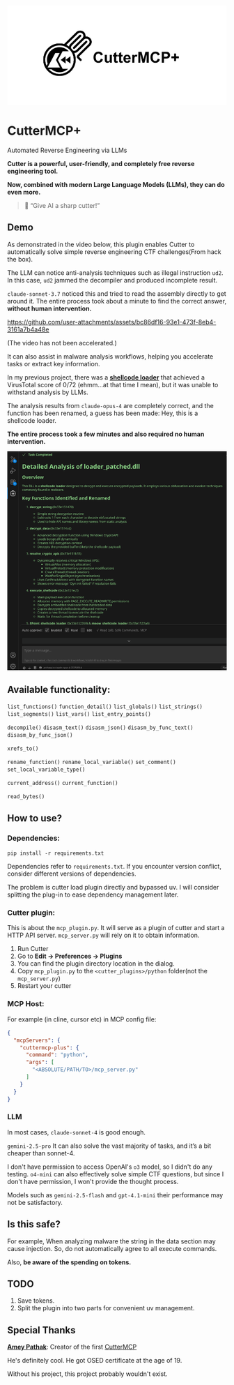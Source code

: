 ![CutterMCP](./imgs/CutterMCP.png)

# CutterMCP+

Automated Reverse Engineering via LLMs

**Cutter is a powerful, user-friendly, and completely free reverse engineering tool.**

**Now, combined with modern Large Language Models (LLMs), they can do even more.**

> 🤖 “Give AI a sharp cutter!”

## Demo

As demonstrated in the video below, this plugin enables Cutter to automatically solve simple reverse engineering CTF challenges(From hack the box).

The LLM can notice anti-analysis techniques such as illegal instruction `ud2`. In this case, `ud2` jammed the decompiler and produced incomplete result.

`claude-sonnet-3.7` noticed this and tried to read the assembly directly to get around it. The entire process took about a minute to find the correct answer, **without human intervention.**




https://github.com/user-attachments/assets/bc86df16-93e1-473f-8eb4-3161a7b4a48e






(The video has not been accelerated.)

It can also assist in malware analysis workflows, helping you accelerate tasks or extract key information.

In my previous project, there was a **[shellcode loader](https://github.com/restkhz/ShellcodeEncrypt2DLL)**  that achieved a VirusTotal score of 0/72 (ehmm...at that time I mean), but it was unable to withstand analysis by LLMs.

The analysis results from `claude-opus-4` are completely correct, and the function has been renamed, a guess has been made: Hey, this is a shellcode loader.

**The entire process took a few minutes and also required no human intervention.**

![analyze_shellcodeLoader](./imgs/analyze_shellcodeLoader.png)

## Available functionality:

`list_functions()`
`function_detail()`
`list_globals()`
`list_strings()`
`list_segments()`
`list_vars()`
`list_entry_points()`

`decompile()`
`disasm_text()`
`disasm_json()`
`disasm_by_func_text()`
`disasm_by_func_json()`

`xrefs_to()`

`rename_function()`
`rename_local_variable()`
`set_comment()`
`set_local_variable_type()`

`current_address()`
`current_function()`

`read_bytes()`

## How to use?

### Dependencies:

```
pip install -r requirements.txt
```

Dependencies refer to `requirements.txt`. If you encounter version conflict, consider different versions of dependencies.

The problem is cutter load plugin directly and bypassed uv. I will consider splitting the plug-in to ease dependency management later.

### Cutter plugin:

This is about the `mcp_plugin.py`. It will serve as a plugin of cutter and start a HTTP API server. `mcp_server.py` will rely on it to obtain information.

1. Run Cutter
2. Go to **Edit -> Preferences -> Plugins**
3. You can find the plugin directory location in the dialog.
4. Copy `mcp_plugin.py` to the `<cutter_plugins>/python` folder(not the `mcp_server.py`)
5. Restart your cutter

### MCP Host:

For example (in cline, cursor etc) in MCP config file:

```json
{
  "mcpServers": {
    "cuttermcp-plus": {
      "command": "python",
      "args": [
        "<ABSOLUTE/PATH/TO>/mcp_server.py"
      ]
    }
  }
}
```

### LLM

In most cases, `claude-sonnet-4` is good enough.

`gemini-2.5-pro` It can also solve the vast majority of tasks, and it’s a bit cheaper than sonnet-4.

I don't have permission to access OpenAI's `o3` model, so I didn't do any testing. `o4-mini` can also effectively solve simple CTF questions, but since I don't have permission, I won't provide the thought process.

Models such as `gemini-2.5-flash` and `gpt-4.1-mini` their performance may not be satisfactory.

## Is this safe?

For example, When analyzing malware the string in the data section may cause injection.
So, do not automatically agree to all execute commands.

Also, **be aware of the spending on tokens.**

## TODO

1. Save tokens. 
2. Split the plugin into two parts for convenient uv management.

## Special Thanks

**[Amey Pathak](https://ap425q.github.io/)**: Creator of the first [CutterMCP](https://github.com/ap425q/CutterMCP)

He's definitely cool. He got OSED certificate at the age of 19.

Without his project, this project probably wouldn't exist.
